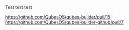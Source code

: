 Test test test

https://github.com/QubesOS/qubes-builder/pull/15
https://github.com/QubesOS/qubes-builder-github/pull/7
